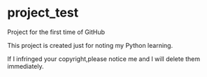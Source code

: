 # project_test
Project for the first time of GitHub

This project is created just for noting my Python learning.

If I infringed your copyright,please notice me and I will delete them immediately.
